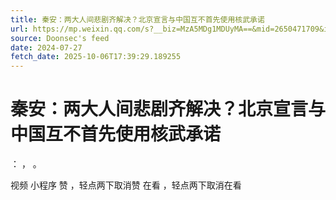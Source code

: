 ```yaml
---
title: 秦安：两大人间悲剧齐解决？北京宣言与中国互不首先使用核武承诺
url: https://mp.weixin.qq.com/s?__biz=MzA5MDg1MDUyMA==&mid=2650471709&idx=3&sn=42864e936ce2ca2e9d6f283f60de8e3b
source: Doonsec's feed
date: 2024-07-27
fetch_date: 2025-10-06T17:39:29.189255
---
```


# 秦安：两大人间悲剧齐解决？北京宣言与中国互不首先使用核武承诺

：
，
。

视频
小程序
赞
，轻点两下取消赞
在看
，轻点两下取消在看